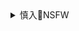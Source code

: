 <details><summary>慎入🔞NSFW</summary>

Not Safe For Work
![](https://upload.wikimedia.org/wikipedia/commons/thumb/d/d3/Biohazard_Symbol_Specification.png/210px-Biohazard_Symbol_Specification.png)

<details><summary><b>风险自理Use At Your Own Risk🈲</summary>

### 一句“你妈死了”让我猝不及防，现在的小学读物都这么皮吗？
https://www.sohu.com/a/236168509_99911533

小白兔对小乌龟说：同样是九年义务教育，为何你会如此优秀？
![](http://5b0988e595225.cdn.sohucs.com/images/20180616/f295cc4ace764884806b78a78b4b51a7.jpeg)

大树听了，生气地说：你妈死了。
![](http://5b0988e595225.cdn.sohucs.com/images/20180616/6ddf4b4ae6424865b80c8bd2554937b1.jpeg)

### 你妈死了
https://www.duitang.com/blog/?id=906109622
![](https://c-ssl.duitang.com/uploads/item/201803/30/20180330155905_jGXAT.thumb.1000_0.jpeg)

### z泰推特大战引爆网络 小粉红惜败泰拳？
https://www.rfa.org/mandarin/yataibaodao/meiti/wy-04142020100557.html

网络工程师周曙光告诉本台，zg的ag网友可能没想到，很多泰国人对自己的zf、甚至是国王持负面态度，批评泰国zf，反而授人以柄。他说，这场舆论战胜负已见分晓。

“我觉得是泰国人用他们的风度和经验碾压了小粉红，小粉红除了说你妈死了之外，也说不出什么。”

泰国艺人讽刺本国zf的说唱视频《老子的gj有…》，其中提到，“这个gj，警察拿法律威胁rm；这个gj，虽然你是清醒的，但你必须装睡。

### 台湾女孩”掀起z泰网友推特大战 混战后改变了什么
https://www.dwnews.com/台湾/60175455/台湾女孩掀起z泰网友推特大战混战后改变了什么
`326942567218417664.jpeg (1920×1146)`<br>
![](https://media.dwnews.net/hk01/MoFMI2Fu6opY5PZLJrJwJqYcK9s=/320*0/media/images/dw/20200415/326942567218417664.jpeg?v=w1920)

### 小粉红出击泰g失利，幽默图文令人喷饭
https://www.backchina.com/blog/340151/article-317342.html
`笼的传人，102320k36q8ct0w88s1ssb.jpg (859×863)`<br>
![](https://img.back2china.com/space/album/202004/14/102320k36q8ct0w88s1ssb.jpg)

`102355lev58v65zcxv66xx.jpg (1024×1024)`<br>
![](https://img.back2china.com/space/album/202004/14/102355lev58v65zcxv66xx.jpg)

`102633e22jqguegkpkdjza.jpg (450×330)`<br>
![](https://img.back2china.com/space/album/202004/14/102633e22jqguegkpkdjza.jpg)

`102647n8l0fyzyjj8vrhl0.png (890×290)`<br>
![](https://img.back2china.com/space/album/202004/14/102647n8l0fyzyjj8vrhl0.png)

`103554rfnvunh7sl6ch95h.jpg (815×1280)`<br>
![](https://img.back2china.com/space/album/202004/14/103554rfnvunh7sl6ch95h.jpg)

`102704xkmvzmum50ldu60m.jpg (600×1016)`<br>
![](https://img.back2china.com/space/album/202004/14/102704xkmvzmum50ldu60m.jpg)

`102759ikssn0tctns5nssl.jpg (680×739)`<br>
![](https://img.back2china.com/space/album/202004/14/102759ikssn0tctns5nssl.jpg)

`102827zt9c8xclccc2553o.jpg (1024×1024)`<br>
![](https://img.back2china.com/space/album/202004/14/102827zt9c8xclccc2553o.jpg)

`102846r0ejuz0g0mgaaea1.jpg (739×1600)`<br>
![](https://img.back2china.com/space/album/202004/14/102846r0ejuz0g0mgaaea1.jpg)

`102922y0w33x83yqzy079c.jpg (905×682)`<br>
![](https://img.back2china.com/space/album/202004/14/102922y0w33x83yqzy079c.jpg)

`102940a5v1rpr1r2hfrpt8.jpg (600×370)`<br>
![](https://img.back2china.com/space/album/202004/14/102940a5v1rpr1r2hfrpt8.jpg)

`102959jt2t32deew6epn88.jpg (960×960)`<br>
![](https://img.back2china.com/space/album/202004/14/102959jt2t32deew6epn88.jpg)

`102444yuca77w7mww03xtw.jpg (577×433)`<br>
![](https://img.back2china.com/space/album/202004/14/102444yuca77w7mww03xtw.jpg)

`102502rkjvgjzpgjpcg6ax.jpg (1024×796)`<br>
![](https://img.back2china.com/space/album/202004/14/102502rkjvgjzpgjpcg6ax.jpg)

`105042lgsqmb6egqqbbhgu.jpg (960×960)`<br>
![](https://img.back2china.com/space/album/202004/14/105042lgsqmb6egqqbbhgu.jpg)

`105054b4e5jl5heysjsjyf.jpg (1024×655)`<br>
![](https://img.back2china.com/space/album/202004/14/105054b4e5jl5heysjsjyf.jpg)

`105109s764nb4dbllftwll.jpg (480×460)`<br>
![](https://img.back2china.com/space/album/202004/14/105109s764nb4dbllftwll.jpg)

`105132we01ppqjotckpp1h.jpg (680×383)`<br>
![](https://img.back2china.com/space/album/202004/14/105132we01ppqjotckpp1h.jpg)
</details>
</details>
